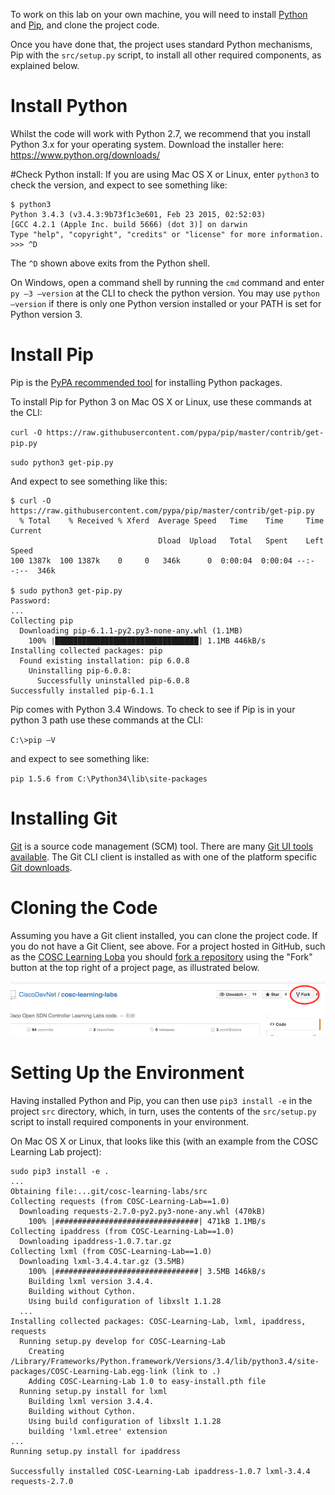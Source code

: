 To work on this lab on your own machine, you will need to install [Python](https://www.python.org/downloads/) and 
[Pip](https://pip.pypa.io/en/latest/installing.html), and clone the project code.

Once you have done that, the project uses standard Python mechanisms, Pip with the `src/setup.py` script, to install all other required components, as explained below.

# Install Python
Whilst the code will work with Python 2.7, we recommend that you install Python 3.x for your operating system.
Download the installer here: https://www.python.org/downloads/

#Check Python install:
If you are using Mac OS X or Linux, enter `python3` to check the version, and expect to see something like:

```
$ python3 
Python 3.4.3 (v3.4.3:9b73f1c3e601, Feb 23 2015, 02:52:03) 
[GCC 4.2.1 (Apple Inc. build 5666) (dot 3)] on darwin
Type "help", "copyright", "credits" or "license" for more information.
>>> ^D
```
The `^D` shown above exits from the Python shell.

On Windows, open a command shell by running the `cmd` command and enter `py –3 —version` at the CLI to check the python version. You may use `python —version` if there is only one Python version installed or your PATH is set for Python version 3.

# Install Pip
Pip is the [PyPA recommended tool](https://python-packaging-user-guide.readthedocs.org/en/latest/current.html) for installing Python packages. 

To install Pip for Python 3 on Mac OS X or Linux, use these commands at the CLI:

`curl -O https://raw.githubusercontent.com/pypa/pip/master/contrib/get-pip.py`

`sudo python3 get-pip.py`

And expect to see something like this:

```
$ curl -O https://raw.githubusercontent.com/pypa/pip/master/contrib/get-pip.py
  % Total    % Received % Xferd  Average Speed   Time    Time     Time  Current
                                 Dload  Upload   Total   Spent    Left  Speed
100 1387k  100 1387k    0     0   346k      0  0:00:04  0:00:04 --:--:--  346k

$ sudo python3 get-pip.py
Password:
...
Collecting pip
  Downloading pip-6.1.1-py2.py3-none-any.whl (1.1MB)
    100% |████████████████████████████████| 1.1MB 446kB/s 
Installing collected packages: pip
  Found existing installation: pip 6.0.8
    Uninstalling pip-6.0.8:
      Successfully uninstalled pip-6.0.8
Successfully installed pip-6.1.1
```

Pip comes with Python 3.4 Windows. To check to see if Pip is in your python 3 path use these commands at the CLI:

`C:\>pip –V`

and expect to see something like:

`pip 1.5.6 from C:\Python34\lib\site-packages`

# Installing Git
[Git](http://git-scm.com/) is a source code management (SCM) tool. There are many [Git UI tools available](http://git-scm.com/downloads/guis). The Git CLI client is installed as with one of the platform specific [Git downloads](http://git-scm.com/downloads).

# Cloning the Code
Assuming you have a Git client installed, you can clone the project code. If you do not have a Git Client, see above. For a project hosted in GitHub, such as the [COSC Learning Loba](https://github.com/CiscoDevNet/cosc-learning-labs) you should [fork a repository](https://help.github.com/articles/fork-a-repo/) using the "Fork" button at the top right of a project page, as illustrated below.

![Forking a GitHub project](byod_images/fork.png) 

# Setting Up the Environment
Having installed Python and Pip, you can then use `pip3 install -e` in the project `src` directory, which, in turn, uses the contents of the `src/setup.py` script to install required components in your environment. 

On Mac OS X or Linux, that looks like this (with an example from the COSC Learning Lab project):

``` 
sudo pip3 install -e .
...
Obtaining file:...git/cosc-learning-labs/src
Collecting requests (from COSC-Learning-Lab==1.0)
  Downloading requests-2.7.0-py2.py3-none-any.whl (470kB)
    100% |################################| 471kB 1.1MB/s 
Collecting ipaddress (from COSC-Learning-Lab==1.0)
  Downloading ipaddress-1.0.7.tar.gz
Collecting lxml (from COSC-Learning-Lab==1.0)
  Downloading lxml-3.4.4.tar.gz (3.5MB)
    100% |################################| 3.5MB 146kB/s 
    Building lxml version 3.4.4.
    Building without Cython.
    Using build configuration of libxslt 1.1.28
  ...
Installing collected packages: COSC-Learning-Lab, lxml, ipaddress, requests
  Running setup.py develop for COSC-Learning-Lab
    Creating /Library/Frameworks/Python.framework/Versions/3.4/lib/python3.4/site-packages/COSC-Learning-Lab.egg-link (link to .)
    Adding COSC-Learning-Lab 1.0 to easy-install.pth file
  Running setup.py install for lxml
    Building lxml version 3.4.4.
    Building without Cython.
    Using build configuration of libxslt 1.1.28
    building 'lxml.etree' extension
...  
Running setup.py install for ipaddress

Successfully installed COSC-Learning-Lab ipaddress-1.0.7 lxml-3.4.4 requests-2.7.0
```

